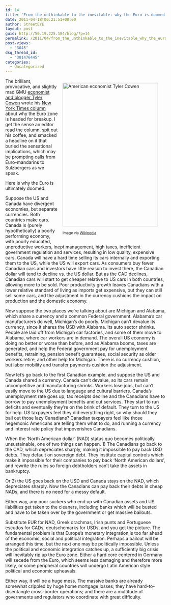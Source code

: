 ```yaml
---
id: 14
title: 'From the unthinkable to the inevitable: why the Euro is doomed'
date: 2011-04-18T00:21:51+00:00
author: StreetEYE
layout: post
guid: http://50.19.225.184/blog/?p=14
permalink: /2011/04/from_the_unthinkable_to_the_inevitable_why_the_euro_is_doomed/
post-views:
  - "3045"
dsq_thread_id:
  - "381476445"
categories:
  - Uncategorized
---
```

<div class="zemanta-img mt-image-right" style="margin-top: 1em; margin-right: 1em; margin-bottom: 1em; margin-left: 1em; display: block; float: right; width: 310px; ">
  <a href="http://commons.wikipedia.org/wiki/File:Tyler_Cowen_1.jpg"><img src="http://upload.wikimedia.org/wikipedia/commons/thumb/9/97/Tyler_Cowen_1.jpg/300px-Tyler_Cowen_1.jpg" alt="American economist Tyler Cowen" width="300" height="451" /></a></p> 
  
  <p class="zemanta-img-attribution" style="font-size:0.8em">
    Image via <a href="http://commons.wikipedia.org/wiki/File:Tyler_Cowen_1.jpg">Wikipedia</a>
  </p>
</div>

The brilliant, provocative, and slightly mad GMU&nbsp;[economist and blogger Tyler Cowen](http://marginalrevolution.com/) wrote his [New York Times column](http://www.nytimes.com/2011/04/17/business/17view.html) about why the Euro zone is headed for breakup. I get the sense an editor read the column, spit out his coffee, and smacked a headline on it that buried the sensational implications, which may be prompting calls from Euro-mandarins to Sulzbergers as we speak. 

Here is why the Euro is ultimately doomed:

<!--more-->

  
Suppose the US and Canada have divergent economies, but separate currencies. Both countries make cars. Canada is (purely hypothetically) a poorly performing economy, with poorly educated, unproductive workers, inept management, high taxes, inefficient government regulation and services, resulting in low quality, expensive cars. Canada will have a hard time selling its cars internally and exporting them to the US, while the US will export cars. As consumers buy fewer Canadian cars and investors have little reason to invest there, the Canadian dollar will tend to decline vs. the US dollar. But as the CAD declines, Canadian cars will start to get cheaper relative to US cars in both countries, allowing more to be sold. Poor productivity growth leaves Canadians with a lower relative standard of living as imports get expensive, but they can still sell some cars, and the adjustment in the currency cushions the impact on production and the domestic economy.

Now suppose the two places we&#8217;re talking about are Michigan and Alabama, which share a currency and a common Federal government. Alabama&#8217;s car manufacturers do well, Michigan&#8217;s do poorly. Michigan can&#8217;t devalue its currency, since it shares the USD with Alabama. Its auto sector shrinks. People are laid off from Michigan car factories, and some of them move to Alabama, where car workers are in demand. The overall US economy is doing no better or worse than before, and as Alabama booms, taxes are generated, and help the Federal government pay for unemployment benefits, retraining, pension benefit guarantees, social security as older workers retire, and other help for Michigan. There is no currency cushion, but labor mobility and transfer payments cushion the adjustment.

Now let&#8217;s go back to the first Canadian example, and suppose the US and Canada shared a currency. Canada can&#8217;t devalue, so its cars remain uncompetitive and manufacturing shrinks. Workers lose jobs, but can&#8217;t easily move to the US due to language and cultural barriers. Canada&#8217;s unemployment rate goes up, tax receipts decline and the Canadians have to borrow to pay unemployment benefits and cut services. They start to run deficits and eventually they&#8217;re on the brink of default. They turn to the US for help. US taxpayers feel they did everything right, so why should they bail out those lazy Canadians? Canadian taxpayers feel like those hegemonic Americans are telling them what to do, and running a currency and interest rate policy that impoverishes Canadians.

When the &#8216;North American dollar&#8217; (NAD) status quo becomes politically unsustainable, one of two things can happen. 1) The Canadians go back to the CAD, which depreciates sharply, making it impossible to pay back USD debts. They default on sovereign debt. They institute capital controls which make it impossible for their companies to pay back &#8216;North American dollars&#8217;, and rewrite the rules so foreign debtholders can&#8217;t take the assets in bankruptcy.

Or 2) the US goes back on the USD and Canada stays on the NAD, which depreciates sharply. Now the Canadians can pay back their debts in cheap NADs, and there is no need for a messy default.

Either way, any poor suckers who end up with Canadian assets and US liabilities get taken to the cleaners, including banks which will be busted and have to be taken over by the government or get massive bailouts.

Substitute EUR for NAD, Greek drachmas, Irish punts and Portuguese escudos for CADs, deutschemarks for USDs, and you get the picture. The fundamental problem is that Europe&#8217;s monetary integration is too far ahead of the economic, social and political integration. Perhaps a bailout will be arranged this time, but the next one may be politically impossible. Unless the political and economic integration catches up, a sufficiently big crisis will inevitably rip up the Euro zone. Either a hard core centered in Germany will secede from the Euro, which seems less damaging and therefore more likely, or some peripheral countries will undergo Latin American style political and economic upheavals.

Either way, it will be a huge mess. The massive banks are already somewhat crippled by huge home mortgage losses; they have hard-to-disentangle cross-border operations; and there are a multitude of governments and regulators who coordinate with great difficulty.